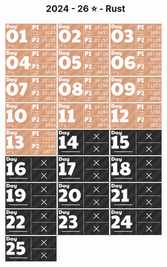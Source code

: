 <!-- AOC TILES BEGIN -->
<h1 align="center">
  2024 - 26 ⭐ - Rust
</h1>
<a href="src/day1.rs">
  <img src=".aoc_tiles/tiles/2024/01.png" width="161px">
</a>
<a href="src/day2.rs">
  <img src=".aoc_tiles/tiles/2024/02.png" width="161px">
</a>
<a href="src/day3.rs">
  <img src=".aoc_tiles/tiles/2024/03.png" width="161px">
</a>
<a href="src/day4.rs">
  <img src=".aoc_tiles/tiles/2024/04.png" width="161px">
</a>
<a href="src/day5.rs">
  <img src=".aoc_tiles/tiles/2024/05.png" width="161px">
</a>
<a href="src/day6.rs">
  <img src=".aoc_tiles/tiles/2024/06.png" width="161px">
</a>
<a href="src/day7.rs">
  <img src=".aoc_tiles/tiles/2024/07.png" width="161px">
</a>
<a href="src/day8.rs">
  <img src=".aoc_tiles/tiles/2024/08.png" width="161px">
</a>
<a href="src/day9.rs">
  <img src=".aoc_tiles/tiles/2024/09.png" width="161px">
</a>
<a href="src/day10.rs">
  <img src=".aoc_tiles/tiles/2024/10.png" width="161px">
</a>
<a href="src/day11.rs">
  <img src=".aoc_tiles/tiles/2024/11.png" width="161px">
</a>
<a href="src/day12.rs">
  <img src=".aoc_tiles/tiles/2024/12.png" width="161px">
</a>
<a href="src/day13.rs">
  <img src=".aoc_tiles/tiles/2024/13.png" width="161px">
</a>
<a href="None">
  <img src=".aoc_tiles/tiles/2024/14.png" width="161px">
</a>
<a href="None">
  <img src=".aoc_tiles/tiles/2024/15.png" width="161px">
</a>
<a href="None">
  <img src=".aoc_tiles/tiles/2024/16.png" width="161px">
</a>
<a href="None">
  <img src=".aoc_tiles/tiles/2024/17.png" width="161px">
</a>
<a href="None">
  <img src=".aoc_tiles/tiles/2024/18.png" width="161px">
</a>
<a href="None">
  <img src=".aoc_tiles/tiles/2024/19.png" width="161px">
</a>
<a href="None">
  <img src=".aoc_tiles/tiles/2024/20.png" width="161px">
</a>
<a href="None">
  <img src=".aoc_tiles/tiles/2024/21.png" width="161px">
</a>
<a href="None">
  <img src=".aoc_tiles/tiles/2024/22.png" width="161px">
</a>
<a href="None">
  <img src=".aoc_tiles/tiles/2024/23.png" width="161px">
</a>
<a href="None">
  <img src=".aoc_tiles/tiles/2024/24.png" width="161px">
</a>
<a href="None">
  <img src=".aoc_tiles/tiles/2024/25.png" width="161px">
</a>
<!-- AOC TILES END -->
